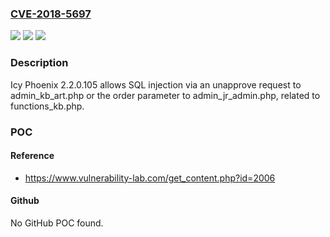 ### [CVE-2018-5697](https://cve.mitre.org/cgi-bin/cvename.cgi?name=CVE-2018-5697)
![](https://img.shields.io/static/v1?label=Product&message=n%2Fa&color=blue)
![](https://img.shields.io/static/v1?label=Version&message=n%2Fa&color=blue)
![](https://img.shields.io/static/v1?label=Vulnerability&message=n%2Fa&color=brighgreen)

### Description

Icy Phoenix 2.2.0.105 allows SQL injection via an unapprove request to admin_kb_art.php or the order parameter to admin_jr_admin.php, related to functions_kb.php.

### POC

#### Reference
- https://www.vulnerability-lab.com/get_content.php?id=2006

#### Github
No GitHub POC found.

